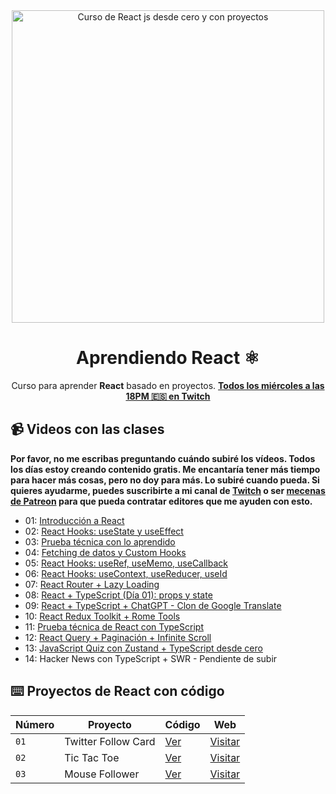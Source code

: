 <div align="center">

<img alt="Curso de React js desde cero y con proyectos" src="https://user-images.githubusercontent.com/1561955/212888793-fd719e58-b0c2-4d03-9c55-38e3e79ebc17.png" width="500" />

# Aprendiendo React ⚛️

Curso para aprender **React** basado en proyectos.
**[Todos los miércoles a las 18PM 🇪🇸 en Twitch](https://twitch.tv/midudev)**

</div>

## 📹 Videos con las clases

**Por favor, no me escribas preguntando cuándo subiré los vídeos. Todos los días estoy creando contenido gratis. Me encantaría tener más tiempo para hacer más cosas, pero no doy para más. Lo subiré cuando pueda. Si quieres ayudarme, puedes suscribirte a mi canal de [Twitch](https://twitch.tv/midudev) o ser [mecenas de Patreon](https://patreon.com/midudev) para que pueda contratar editores que me ayuden con esto.**

- 01: [Introducción a React](https://www.youtube.com/watch?v=7iobxzd_2wY)
- 02: [React Hooks: useState y useEffect](https://www.youtube.com/watch?v=qkzcjwnueLA&feature=youtu.be)
- 03: [Prueba técnica con lo aprendido](https://www.youtube.com/watch?v=XYpadB4VadY&feature=youtu.be)
- 04: [Fetching de datos y Custom Hooks](https://youtu.be/x-LcbVw99o8)
- 05: [React Hooks: useRef, useMemo, useCallback](https://youtu.be/GOEiMwDJ3lc)
- 06: [React Hooks: useContext, useReducer, useId](https://www.youtube.com/watch?v=B9tDYAZZxcE)
- 07: [React Router + Lazy Loading](https://www.youtube.com/watch?v=K2NcGYajvY4)
- 08: [React + TypeScript (Día 01): props y state](https://www.youtube.com/watch?v=4lAYfsq-2TE)
- 09: [React + TypeScript + ChatGPT - Clon de Google Translate](https://www.youtube.com/watch?v=kZhabulNCUc)
- 10: [React Redux Toolkit + Rome Tools](https://www.youtube.com/watch?v=bEEjuwujbbU)
- 11: [Prueba técnica de React con TypeScript](https://www.youtube.com/watch?v=mNJOWXc83Y4)
- 12: [React Query + Paginación + Infinite Scroll](https://www.youtube.com/watch?v=WKfVjQUa6nE)
- 13: [JavaScript Quiz con Zustand + TypeScript desde cero](https://www.youtube.com/watch?v=p2wF2wRjcN0)
- 14: Hacker News con TypeScript + SWR - Pendiente de subir

## ⌨️ Proyectos de React con código

| Número | Proyecto            | Código                                  | Web                                       |
| ------ | ------------------- | --------------------------------------- | ----------------------------------------- |
| `01`   | Twitter Follow Card | [Ver](projects/01-twitter-follow-card/) | [Visitar](https://midu-react-01.surge.sh) |
| `02`   | Tic Tac Toe         | [Ver](projects/02-tic-tac-toe/)         | [Visitar](https://midu-react-02.surge.sh) |
| `03`   | Mouse Follower      | [Ver](projects/03-mouse-follower)       | [Visitar](https://midu-react-03.surge.sh) |
